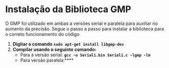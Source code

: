 # Instalação da Biblioteca GMP

O GMP foi utilizado em ambas a versões serial e paralela para auxiliar no aumento da precisão. Segue o passo a passo para instalar a biblioteca para o correto funcionamento do código

1. **Digitar o comando `sudo apt-get install libgmp-dev`**
2. **Compilar usando o seguinte comando:**
   - Para a versão serial: **`gcc -o Serial1.bin Serial1.c -lgmp -lm`**
   - Para versão paralela:****
